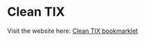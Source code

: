 # Clean TIX

Visit the website here: [Clean TIX bookmarklet](https://waterstraal.github.io/clean-tix/)

